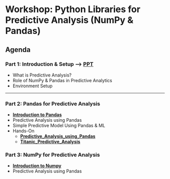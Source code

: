 # Workshop: Python Libraries for Predictive Analysis (NumPy & Pandas)

## Agenda

### **Part 1: Introduction & Setup** --> [PPT](./Introduction%20to%20Predictive%20Analysis.pptx)

-   What is Predictive Analysis?
-   Role of NumPy & Pandas in Predictive Analytics
-   Environment Setup


------------------------------------------------------------------------
### **Part 2: Pandas for Predictive Analysis**
- **[Introduction to Pandas](./Pandas/Introduction_to_Pandas.md)**
- Predictive Analysis using Pandas
- Simple Predictive Model Using Pandas & ML
- Hands-On
    - **[Predictive_Analysis_using_Pandas](./Pandas/Predictive_Analysis_using_Pandas.md)**
    - **[Titanic_Predictive_Analysis](./Pandas/Titanic_Predictive_Analysis.md)**


### **Part 3: NumPy for Predictive Analysis**
- **[Introduction to Numpy](./Numpy/Introduction_to_Numpy.md)**
- Predictive Analysis using Pandas